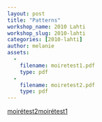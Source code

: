 ```yaml
---
layout: post
title: "Patterns"
workshop_name: 2010 Lahti
workshop_slug: 2010-lahti
categories: [2010-lahti]
author: melanie 
assets:
  -
    filename: moiretest1.pdf
    type: pdf
  -
    filename: moiretest2.pdf
    type: pdf
---
```

<a href="http://workshops.nodebox.net/2010/wp-content/uploads/moirétest2.pdf">moirétest2</a><a href="http://workshops.nodebox.net/2010/wp-content/uploads/moirétest1.pdf">moirétest1</a>
